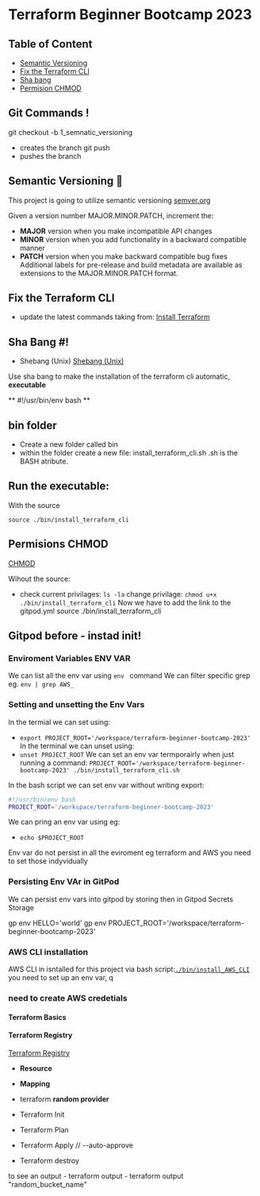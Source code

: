 # Terraform Beginner Bootcamp 2023

## Table of Content
- [Semantic Versioning ](#semantic-versioning-mage)
- [Fix the Terraform CLI](#fix-the-terraform-cli)
- [Sha bang](#sha-bang)
- [Permision CHMOD](#permisions-chmod )

## Git Commands !

git checkout -b 1_semnatic_versioning 
-  creates the branch
git push 
- pushes the branch

## Semantic Versioning :mage:

This project is going to utilize semantic versioning
[semver.org](https://semver.org/)

Given a version number MAJOR.MINOR.PATCH, increment the:

- **MAJOR** version when you make incompatible API changes
- **MINOR** version when you add functionality in a backward compatible manner
- **PATCH** version when you make backward compatible bug fixes
Additional labels for pre-release and build metadata are available as extensions to the MAJOR.MINOR.PATCH format.


## Fix the Terraform CLI 

- update the latest commands taking from:
[Install Terraform](https://developer.hashicorp.com/terraform/tutorials/aws-get-started/install-cli)

## Sha Bang #!

- Shebang (Unix)
[Shebang (Unix)](https://en.wikipedia.org/wiki/Shebang_(Unix))

Use sha bang to make the installation of the terraform cli automatic, **executable**

** #!/usr/bin/env bash **

## bin folder

-  Create a new folder called bin
- within the folder create a new file: install_terraform_cli.sh
 .sh is the BASH atribute.

## Run the executable:

With the source

`
source ./bin/install_terraform_cli
`
## Permisions CHMOD

[CHMOD](https://en.wikipedia.org/wiki/Chmod)

Wihout the source:
- check current privilages:
`
ls -la
`
change privilage:
`
chmod u+x ./bin/install_terraform_cli
`
Now we have to add the link to the gitpod.yml
      source ./bin/install_terraform_cli
      
## Gitpod before - instad init!

### Enviroment Variables ENV VAR

We can list all the env var using  `env ` command
We can filter specific grep eg.  `env | grep AWS_`

### Setting and unsetting the Env Vars

In the termial we can set using: 
- `export PROJECT_ROOT='/workspace/terraform-beginner-bootcamp-2023'`
In the terminal we can unset using:
- `unset PROJECT_ROOT`
We can set an env var termporairly when just running a command:
`PROJECT_ROOT='/workspace/terraform-beginner-bootcamp-2023' ./bin/install_terraform_cli.sh`

In the bash script we can set env var without writing export:
```sh
#!/usr/bin/env bash 
PROJECT_ROOT='/workspace/terraform-beginner-bootcamp-2023'
```
We can pring an env var using eg:
- `echo $PROJECT_ROOT`

Env var do not persist in all the eviroment eg terraform and AWS you need to set those indyvidually

### Persisting Env VAr in GitPod

 We can persist env vars into gitpod by storing then in Gitpod Secrets Storage 

 gp env HELLO='world'
 gp env PROJECT_ROOT='/workspace/terraform-beginner-bootcamp-2023'

### AWS CLI installation

AWS CLI in isntalled for this project via bash script:[`./bin/install_AWS_CLI`](./bin/install_AWS_CLI)
you need to set up an env var,
q

### need to create AWS credetials 

#### Terraform Basics

#### Terraform Registry

[Terraform Registry](https://registry.terraform.io/)

- **Resource**

- **Mapping**

- terraform **random provider** 


- Terraform Init
- Terraform Plan
- Terraform Apply // --auto-approve 
- Terraform destroy

to see an output  - terraform output
                  - terraform output "random_bucket_name"    

                  